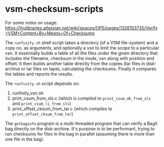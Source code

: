 # vsm-checksum-scripts

For some notes on usage: https://jhulibraries.atlassian.net/wiki/spaces/OPS/pages/1326153735/Verify+VSM+Content+By+Means+Of+Checksums

The `runfixity.sh` shell script takes a directory (of a VSM file-system) and a copy no. as arguments, and optionally a vsn to limit the scope to a particular vsn. It essentially builds a table of all the files under the given directory that includes the filename, checksum in the inode, vsn along with position and offset. It then builds another table directly from the copies (tar files in disk-archive or tar files on tape), calculating the checksums. Finally it compares the tables and reports the results.

The `runfixity.sh` script depends on:
1. runfixity_vsn.sh
2. print_csum_from_sls.c (which is compiled to `print_csum_dk_from_sls` and `print_csum_li_from_sls`)
3. print_offset_cksum_from_tar.c (which compiles to `print_offset_cksum_from_tar`)

The `getbaginfo` program is a multi-threaded program that can verify a Bagit bag directly on the disk-archive. It's purpose is to be performant, trying to run checksums for files in the bag in parallel (assuming there is more than one file in the bag).
